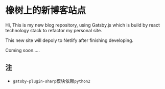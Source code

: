 # 橡树上的新博客站点

Hi, This is my new blog repository, using Gatsby.js which is build by react technology stack to refactor my personal site.

This new site will depoly to Netlify after finishing developing.

Coming soon.....


## 注

- `gatsby-plugin-sharp`模块依赖`python2`
